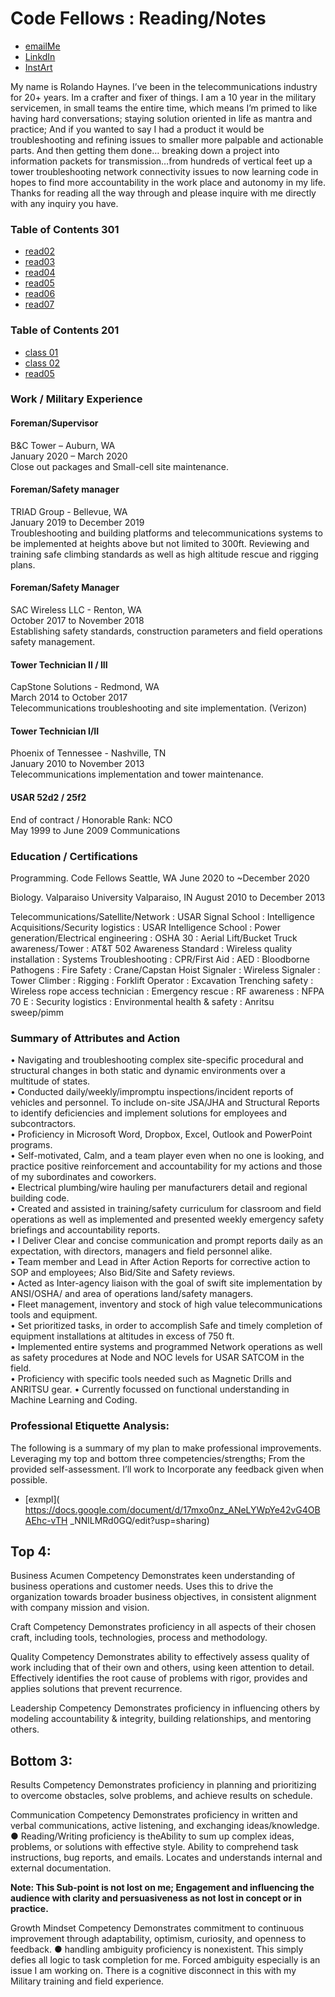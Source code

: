# Code Fellows : Reading/Notes
* [emailMe](RoMH_ART81@gmail.com)
* [LinkdIn](https://www.linkedin.com/in/romh81)
* [InstArt](https://www.instagram.com/romh_art)

My name is Rolando Haynes. 
I’ve been in the telecommunications industry for 20+ years. Im a crafter and fixer of things.
I am a 10 year in the military servicemen,  in small teams the entire time, which means I’m primed to like having hard conversations; staying solution oriented in life as mantra and practice; And if you wanted to say I had a product it would be troubleshooting and refining issues to smaller more palpable and actionable parts.  And then getting them done… breaking down a project into information packets for transmission…from hundreds of vertical feet up a tower troubleshooting network connectivity issues to now learning code in hopes to find more accountability in the work place and autonomy in my life. Thanks for reading all the way through and please inquire with me directly with any inquiry you have. 

### Table of Contents 301

* [read02](https://github.com/rolandomh/seattle-301d66)
* [read03](https://github.com/rolandomh/301READING-NOTES/blob/master/Read03.md)
* [read04](https://github.com/rolandomh/301READING-NOTES/blob/master/Read04.md)
* [read05](https://github.com/rolandomh/data-structures-and-algorithms/blob/master/Read05-HerokuDeployment.md)
* [read06](https://github.com/rolandomh/data-structures-and-algorithms/blob/master/code-challenges/Read06-Node-Express-API.md)
* [read07](https://github.com/rolandomh/data-structures-and-algorithms/blob/master/Read-07-ApiContinued.md)

### Table of Contents 201

* [class 01]( /class01.md)
* [class 02]( /class02.md)
* [read05](https://github.com/rolandomh/AboutMe/blob/master/READ05.md)

 
### Work / Military Experience  
 
#### Foreman/Supervisor    	   
B&C Tower  –   Auburn, WA 	   
January 2020  –  March 2020 	   	 
Close out packages and Small-cell site maintenance.  
#### Foreman/Safety manager   
TRIAD Group - Bellevue, WA   
January 2019 to December 2019   
Troubleshooting and building platforms and telecommunications systems to be implemented at heights above but not limited to 300ft.   Reviewing and training safe climbing standards as well as high altitude rescue and rigging plans.   
#### Foreman/Safety Manager   
SAC Wireless LLC - Renton, WA  
October 2017 to November 2018  
Establishing safety standards, construction parameters and field operations safety management.   
#### Tower Technician II / III   
CapStone Solutions - Redmond, WA   
March 2014 to October 2017   
Telecommunications troubleshooting and site implementation. (Verizon)   
#### Tower Technician I/II   
Phoenix of Tennessee - Nashville, TN   
January 2010 to November 2013  
Telecommunications implementation and tower maintenance.  
#### USAR 52d2 / 25f2
End of contract / Honorable  	Rank: NCO  
May 1999 to June 2009         Communications 
  
### Education / Certifications    
	 	 	 
Programming. Code Fellows 
Seattle, WA June 2020 to ~December 2020  

Biology. Valparaiso University 
Valparaiso, IN August 2010 to December 2013 

Telecommunications/Satellite/Network : USAR Signal School : Intelligence Acquisitions/Security logistics : USAR Intelligence School : Power generation/Electrical engineering : OSHA 30 : Aerial Lift/Bucket Truck awareness/Tower : AT&T 502 Awareness Standard : Wireless quality installation : Systems Troubleshooting : CPR/First Aid : AED : Bloodborne Pathogens : Fire Safety : Crane/Capstan Hoist Signaler : Wireless Signaler : Tower Climber : Rigging : Forklift Operator : Excavation Trenching safety : Wireless rope access technician : Emergency rescue : RF awareness : NFPA 70 E : Security logistics : Environmental health & safety : Anritsu sweep/pimm  
 
### Summary of Attributes and Action

•	Navigating and troubleshooting complex site-specific procedural and structural changes in both static and dynamic environments over a multitude of states.   
•	Conducted daily/weekly/impromptu inspections/incident reports of vehicles and personnel. To include on-site JSA/JHA and Structural Reports to identify deficiencies and implement solutions for employees and subcontractors.   
•	Proficiency in Microsoft Word, Dropbox, Excel, Outlook and PowerPoint programs.   
•	Self-motivated, Calm, and a team player even when no one is looking, and practice positive reinforcement and accountability for my actions and those of my subordinates and coworkers.  
•	Electrical plumbing/wire hauling per manufacturers detail and regional building code.  
•	Created and assisted in training/safety curriculum for classroom and field operations as well as implemented and presented weekly emergency safety briefings and accountability reports.   
•	I Deliver Clear and concise communication and prompt reports daily as an expectation, with directors, managers and field personnel alike.   
•	Team member and Lead in After Action Reports for corrective action to SOP and employees; Also Bid/Site and Safety reviews.   
•	Acted as Inter-agency liaison with the goal of swift site implementation by ANSI/OSHA/ and area of operations land/safety managers.  
•	Fleet management, inventory and stock of high value telecommunications tools and equipment.   
•	Set prioritized tasks, in order to accomplish Safe and timely completion of equipment installations at altitudes in excess of 750 ft.   
•	Implemented entire systems and programmed Network operations as well as safety procedures at  Node and NOC levels for USAR SATCOM in the field.   
•	Proficiency with specific tools needed such as Magnetic Drills and ANRITSU gear.
• Currently focussed on functional understanding in Machine Learning and Coding.
 
### Professional Etiquette Analysis: 
The following is a summary of my plan to make professional improvements. Leveraging my top and bottom three competencies/strengths; From the provided self-assessment. I’ll work to Incorporate any feedback given when possible.
* [exmpl]( https://docs.google.com/document/d/17mxo0nz_ANeLYWpYe42vG4OBAEhc-vTH _NNlLMRd0GQ/edit?usp=sharing)

## Top 4: 
Business Acumen Competency Demonstrates keen understanding of business operations and customer needs. Uses this to drive the organization towards broader business objectives, in consistent alignment with company mission and vision.

Craft Competency Demonstrates proficiency in all aspects of their chosen craft, including tools, technologies, process and methodology.

Quality Competency Demonstrates ability to effectively assess quality of work including that of their own and others, using keen attention to detail. Effectively identifies the root cause of problems with rigor, provides and applies solutions that prevent recurrence. 

Leadership Competency Demonstrates proficiency in influencing others by modeling accountability & integrity, building relationships, and mentoring others.
 
 ## Bottom 3: 
Results Competency Demonstrates proficiency in planning and prioritizing to overcome obstacles, solve problems, and achieve results on schedule. 

Communication Competency Demonstrates proficiency in written and verbal communications, active listening, and exchanging ideas/knowledge.
	● Reading/Writing proficiency is theAbility to sum up complex ideas, problems, or solutions with effective style. Ability to comprehend task instructions, bug reports, and emails. Locates and understands internal and external documentation. 
	
**Note: This Sub-point is not lost on me; Engagement and influencing the audience with clarity and persuasiveness as not lost in concept or in practice.**

Growth Mindset Competency Demonstrates commitment to continuous improvement through adaptability, optimism, curiosity, and openness to feedback.
	● handling ambiguity proficiency is nonexistent. This simply defies all logic to task completion for me. Forced ambiguity especially is an issue I am working on. There is a cognitive disconnect in this with my Military training and field experience.



